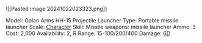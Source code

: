 
![[Pasted image 20241022023323.png]]

Model: Golan Arms HH-15 Projectile Launcher
Type: Portable missile launcher
Scale: <u>Character</u>
Skill: Missile weapons: missile launcher
Ammo: 3
Cost: 2,000
Availability: 2, R
Range: 15-100/200/400
Damage: <u>6D</u>
